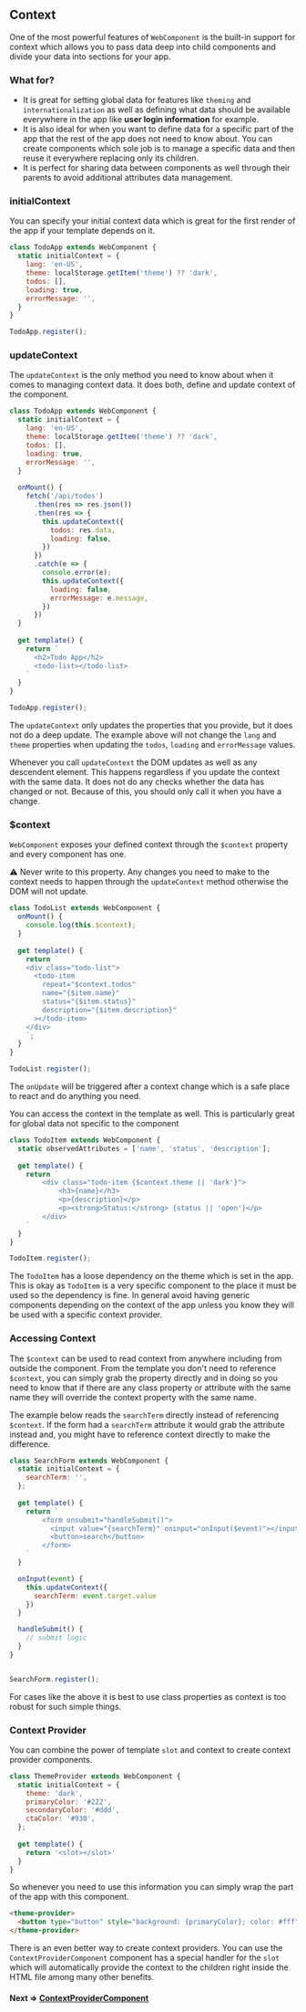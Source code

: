 ## Context
One of the most powerful features of `WebComponent` is the built-in support for context which allows you to pass data
deep into child components and divide your data into sections for your app.

### What for?

- It is great for setting global data for features like `theming` and `internationalization` as well as defining what
  data should be available everywhere in the app like **user login information** for example.
- It is also ideal for when you want to define data for a specific part of the app that the rest of the app does not
  need to know about. You can create components which sole job is to manage a specific data and then reuse it everywhere
  replacing only its children.
- It is perfect for sharing data between components as well through their parents to avoid additional attributes data
  management.

### initialContext

You can specify your initial context data which is great for the first render of the app if your template depends on
it.

```js
class TodoApp extends WebComponent {
  static initialContext = {
    lang: 'en-US',
    theme: localStorage.getItem('theme') ?? 'dark',
    todos: [],
    loading: true,
    errorMessage: '',
  }
}

TodoApp.register();
```

### updateContext

The `updateContext` is the only method you need to know about when it comes to managing context data. It does both,
define and update context of the component.

```js
class TodoApp extends WebComponent {
  static initialContext = {
    lang: 'en-US',
    theme: localStorage.getItem('theme') ?? 'dark',
    todos: [],
    loading: true,
    errorMessage: '',
  }
  
  onMount() {
    fetch('/api/todos')
      .then(res => res.json())
      .then(res => {
        this.updateContext({
          todos: res.data,
          loading: false,
        })
      })
      .catch(e => {
        console.error(e);
        this.updateContext({
          loading: false,
          errorMessage: e.message,
        })
      })
  }
  
  get template() {
    return `
      <h2>Todo App</h2>
      <todo-list></todo-list>
    `
  }
}

TodoApp.register();
```

The `updateContext` only updates the properties that you provide, but it does not do a deep update. The example above
will not change the `lang` and `theme` properties when updating the `todos`, `loading` and `errorMessage` values.

Whenever you call `updateContext` the DOM updates as well as any descendent element. This happens regardless if you update the
context with the same data. It does not do any checks whether the data has changed or not. Because of this, you should only
call it when you have a change.

### $context

`WebComponent` exposes your defined context through the `$context` property and every component has one.

⚠️ Never write to this property. Any changes you need to make to the context needs to happen through the `updateContext`
method otherwise the DOM will not update.

```js
class TodoList extends WebComponent {
  onMount() {
    console.log(this.$context);
  }
  
  get template() {
    return `
    <div class="todo-list">
      <todo-item 
        repeat="$context.todos" 
        name="{$item.name}" 
        status="{$item.status}" 
        description="{$item.description}"
      ></todo-item>
    </div>
    `;
  }
}

TodoList.register();
```

The `onUpdate` will be triggered after a context change which is a safe place to react and do anything you need.

You can access the context in the template as well. This is particularly great for global data not specific to the component

```js
class TodoItem extends WebComponent {
  static observedAttributes = ['name', 'status', 'description'];
  
  get template() {
    return `
        <div class="todo-item {$context.theme || 'dark'}">
            <h3>{name}</h3>
            <p>{description}</p>
            <p><strong>Status:</strong> {status || 'open'}</p>
        </div>
    `
  }
}

TodoItem.register();
```

The `TodoItem` has a loose dependency on the theme which is set in the app. This is okay as `TodoItem`
is a very specific component to the place it must be used so the dependency is fine. In general avoid having
generic components depending on the context of the app unless you know they will be used with a specific
context provider.

### Accessing Context
The `$context` can be used to read context from anywhere including from outside the component. From the template
you don't need to reference `$context`, you can simply grab the property directly and in doing so you need to know that
if there are any class property or attribute with the same name they will override the context property with the same
name.

The example below reads the `searchTerm` directly instead of referencing `$context`. If the form had a `searchTerm`
attribute it would grab the attribute instead and, you might have to reference context directly to make the difference.

```js
class SearchForm extends WebComponent {
  static initialContext = {
    searchTerm: '',
  };
  
  get template() {
    return `
        <form onsubmit="handleSubmit()">
          <input value="{searchTerm}" oninput="onInput($event)"></input>
          <button>search</button>
        </form>
    `
  }

  onInput(event) {
    this.updateContext({
      searchTerm: event.target.value
    })
  }

  handleSubmit() {
    // submit logic
  }
}


SearchForm.register();
```

For cases like the above it is best to use class properties as context is too robust for such simple things.

### Context Provider
You can combine the power of template `slot` and context to create context provider components.

```js
class ThemeProvider extends WebComponent {
  static initialContext = {
    theme: 'dark',
    primaryColor: '#222',
    secondaryColor: '#ddd',
    ctaColor: '#930',
  };
  
  get template() {
    return '<slot></slot>'
  }
}

```

So whenever you need to use this information you can simply wrap the part of the app with this component.

```html
<theme-provider>
  <button type="button" style="background: {primaryColor}; color: #fff">themed button</button>
</theme-provider>
```

There is an even better way to create context providers. You can use the `ContextProviderComponent` component has
a special handler for the `slot` which will automatically provide the context to the children right inside the HTML file
among many other benefits.

#### Next => [ContextProviderComponent](https://github.com/beforesemicolon/cwco/blob/master/docs/ContextProviderComponent.md)
